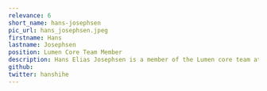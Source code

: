 ```yaml
---
relevance: 6
short_name: hans-josephsen
pic_url: hans_josephsen.jpeg
firstname: Hans
lastname: Josephsen
position: Lumen Core Team Member
description: Hans Elias Josephsen is a member of the Lumen core team at Dockyard. He primarily works on the compiler front- and middleend. In his free time, he enjoys working on his own software projects and tinkering with electronics.
github:
twitter: hanshihe
---
```

